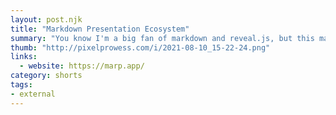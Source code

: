 ```yaml
---
layout: post.njk
title: "Markdown Presentation Ecosystem"
summary: "You know I'm a big fan of markdown and reveal.js, but this markdown presentation as an ecosystem sounds pretty cool. I don't feel like I'm going to be moving rayveal.js anytime soon, but it might be worth a look."
thumb: "http://pixelprowess.com/i/2021-08-10_15-22-24.png"
links:
  - website: https://marp.app/
category: shorts
tags: 
- external
---
```


